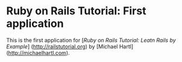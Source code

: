 # Ruby on Rails Tutorial: First application

This is the first application for [*Ruby on Rails Tutorial: Leatn Rails by Example*] (http://railstutorial.org)
by [Michael Hartl] (http://michaelhartl.com).
